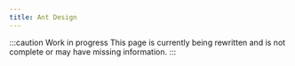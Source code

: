 ```yaml
---
title: Ant Design
---
```


:::caution Work in progress
This page is currently being rewritten and is not complete or may have missing information.
:::
